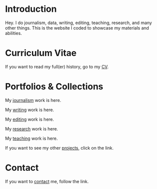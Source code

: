 # Introduction

Hey. I do journalism, data, writing, editing, teaching, research, and many other things. This is the website I coded to showcase my materials and abilities.

# Curriculum Vitae

If you want to read my full(er) history, go to my [CV](./curriculum-vitae.html).

# Portfolios & Collections

My [journalism](./journalism.html) work is here.

My [writing](./writing.html) work is here.

My [editing](./editing.html) work is here.

My [research](./research.html) work is here.

My [teaching](./teaching.html) work is here.

If you want to see my other [projects](./project.html), click on the link.

# Contact

If you want to [contact](./contact.html) me, follow the link.
